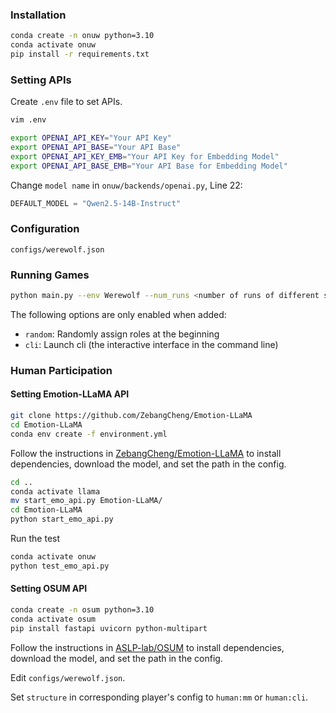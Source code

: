 ### Installation

```sh
conda create -n onuw python=3.10
conda activate onuw
pip install -r requirements.txt
```

### Setting APIs

Create `.env` file to set APIs.
```sh
vim .env
```

```sh
export OPENAI_API_KEY="Your API Key"
export OPENAI_API_BASE="Your API Base"
export OPENAI_API_KEY_EMB="Your API Key for Embedding Model"
export OPENAI_API_BASE_EMB="Your API Base for Embedding Model"
```

Change `model name` in `onuw/backends/openai.py`, Line 22:
```python
DEFAULT_MODEL = "Qwen2.5-14B-Instruct"
```

### Configuration
`configs/werewolf.json`

### Running Games
```bash
python main.py --env Werewolf --num_runs <number of runs of different settings> --num_repeats <number of repeating runs in one setting> --random --cli --save_path <save path for game logs>
```
The following options are only enabled when added:

- `random`: Randomly assign roles at the beginning
- `cli`: Launch cli (the interactive interface in the command line)

### Human Participation
#### Setting Emotion-LLaMA API
```sh
git clone https://github.com/ZebangCheng/Emotion-LLaMA
cd Emotion-LLaMA
conda env create -f environment.yml
```
Follow the instructions in [ZebangCheng/Emotion-LLaMA](https://github.com/ZebangCheng/Emotion-LLaMA) to install dependencies, download the model, and set the path in the config.
```sh
cd ..
conda activate llama
mv start_emo_api.py Emotion-LLaMA/
cd Emotion-LLaMA
python start_emo_api.py
```
Run the test
```sh
conda activate onuw
python test_emo_api.py
```

#### Setting OSUM API
```sh
conda create -n osum python=3.10
conda activate osum
pip install fastapi uvicorn python-multipart
```
Follow the instructions in [ASLP-lab/OSUM](https://github.com/ASLP-lab/OSUM) to install dependencies, download the model, and set the path in the config.

Edit `configs/werewolf.json`.

Set `structure` in corresponding player's config to `human:mm` or `human:cli`.
